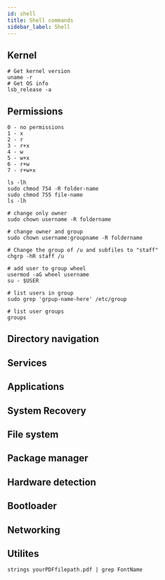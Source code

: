 ```yaml
---
id: shell
title: Shell commands
sidebar_label: Shell
---
```


## Kernel

```
# Get kernel version
uname -r
# Get OS info
lsb_release -a
```

## Permissions

```
0 - no permissions
1 - x
2 - r
3 - r+x
4 - w
5 - w+x
6 - r+w
7 - r+w+x

ls -lh
sudo chmod 754 -R folder-name
sudo chmod 755 file-name
ls -lh

# change only owner
sudo chown username -R foldername

# change owner and group
sudo chown username:groupname -R foldername

# Change the group of /u and subfiles to "staff"
chgrp -hR staff /u

# add user to group wheel
usermod -aG wheel username
su - $USER

# list users in group
sudo grep 'grpup-name-here' /etc/group

# list user groups
groups
```

## Directory navigation

## Services

## Applications

## System Recovery

## File system

## Package manager

## Hardware detection

## Bootloader

## Networking

## Utilites

```
strings yourPDFfilepath.pdf | grep FontName
```
